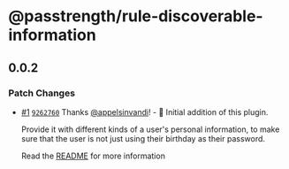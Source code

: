 # @passtrength/rule-discoverable-information

## 0.0.2

### Patch Changes

- [#1](https://github.com/appelsinvandi/passtrength/pull/1) [`9262760`](https://github.com/appelsinvandi/passtrength/commit/92627606d8cd40721471d7a2d2c0cb058ccb9cd2) Thanks [@appelsinvandi](https://github.com/appelsinvandi)! - 🎉 Initial addition of this plugin.

  Provide it with different kinds of a user's personal information, to make sure that the user is not just using their birthday as their password.

  Read the [README](https://github.com/appelsinvandi/passtrength/blob/main/packages/rule-personal-info/README.md) for more information
